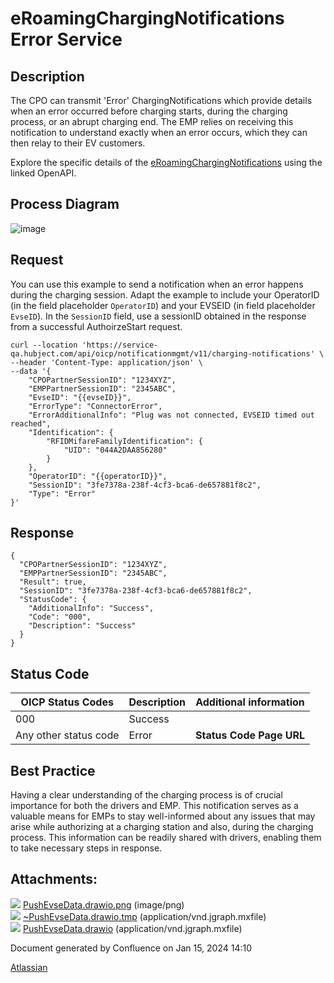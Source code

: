 # eRoamingChargingNotifications Error Service

## Description

The CPO can transmit 'Error' ChargingNotifications which provide details when
an error occurred before charging starts, during the charging process, or an
abrupt charging end. The EMP relies on receiving this notification to
understand exactly when an error occurs, which they can then relay to their EV
customers.

Explore the specific details of the
[eRoamingChargingNotifications](https://hubject.github.io/oicp-cpo-2.3-api-doc/#tag/eRoamingChargingNotifications/operation/eRoamingChargingNotifications_V1.1)
using the linked OpenAPI.

## Process Diagram
![image](https://github.com/FirasHubject/OICP23_Integration_Guide/assets/135227574/c1a50b2e-0b95-4afa-8be6-cbd2a16e3e1f)


## Request

You can use this example to send a notification when an error happens during
the charging session. Adapt the example to include your OperatorID (in the
field placeholder `OperatorID`) and your EVSEID (in field placeholder
`EvseID`). In the `SessionID` field, use a sessionID obtained in the response
from a successful AuthoirzeStart request.

    
    
    curl --location 'https://service-qa.hubject.com/api/oicp/notificationmgmt/v11/charging-notifications' \
    --header 'Content-Type: application/json' \
    --data '{
        "CPOPartnerSessionID": "1234XYZ",
        "EMPPartnerSessionID": "2345ABC",
        "EvseID": "{{evseID}}",
        "ErrorType": "ConnectorError",
        "ErrorAdditionalInfo": "Plug was not connected, EVSEID timed out reached",
        "Identification": {
            "RFIDMifareFamilyIdentification": {
                "UID": "044A2DAA856280"
            }
        },
        "OperatorID": "{{operatorID}}",
        "SessionID": "3fe7378a-238f-4cf3-bca6-de657881f8c2",
        "Type": "Error"
    }'

## Response

    
    
    {
      "CPOPartnerSessionID": "1234XYZ",
      "EMPPartnerSessionID": "2345ABC",
      "Result": true,
      "SessionID": "3fe7378a-238f-4cf3-bca6-de657881f8c2",
      "StatusCode": {
        "AdditionalInfo": "Success",
        "Code": "000",
        "Description": "Success"
      }
    }

## Status Code

| OICP Status Codes | Description | Additional information |
| ----------------- | ----------- | ----------------------
| 000               | Success     |                        |
| Any other status code | Error   |  **Status Code Page URL** |

  
## Best Practice

Having a clear understanding of the charging process is of crucial importance
for both the drivers and EMP. This notification serves as a valuable means for
EMPs to stay well-informed about any issues that may arise while authorizing
at a charging station and also, during the charging process. This information
can be readily shared with drivers, enabling them to take necessary steps in
response.

## Attachments:

![](images/icons/bullet_blue.gif)
[PushEvseData.drawio.png](attachments/3626500774/3626500786.png) (image/png)  
![](images/icons/bullet_blue.gif)
[~PushEvseData.drawio.tmp](attachments/3626500774/3626500789.tmp)
(application/vnd.jgraph.mxfile)  
![](images/icons/bullet_blue.gif)
[PushEvseData.drawio](attachments/3626500774/3626500792.drawio)
(application/vnd.jgraph.mxfile)  

Document generated by Confluence on Jan 15, 2024 14:10

[Atlassian](http://www.atlassian.com/)


